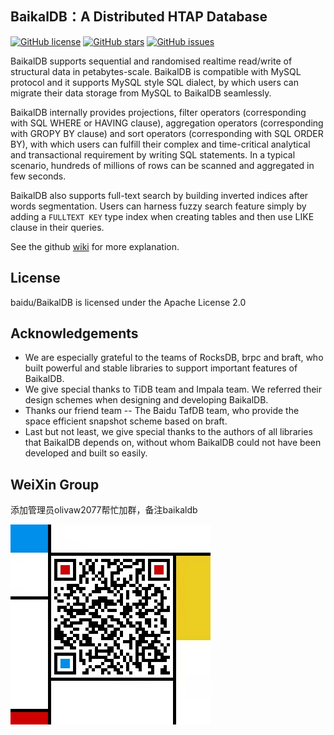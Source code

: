 ## BaikalDB：A Distributed HTAP Database
[![GitHub license](https://img.shields.io/github/license/baidu/BaikalDB?style=social)](https://github.com/baidu/BaikalDB/blob/master/LICENSE)
[![GitHub stars](https://img.shields.io/github/stars/baidu/BaikalDB?style=social)](https://github.com/baidu/BaikalDB/stargazers)
[![GitHub issues](https://img.shields.io/github/issues/baidu/BaikalDB?style=social)](https://github.com/baidu/BaikalDB/issues)

BaikalDB supports sequential and randomised realtime read/write of structural data in petabytes-scale.
BaikalDB is compatible with MySQL protocol and it supports MySQL style SQL dialect, by which users can migrate their data storage from MySQL to BaikalDB seamlessly.

BaikalDB internally provides projections, filter operators (corresponding with SQL WHERE or HAVING clause), aggregation operators (corresponding with GROPY BY clause) and sort operators (corresponding with SQL ORDER BY), with which users can fulfill their complex and time-critical analytical and transactional requirement by writing SQL statements. In a typical scenario, hundreds of millions of rows can be scanned and aggregated in few seconds.

BaikalDB also supports full-text search by building inverted indices after words segmentation. 
Users can harness fuzzy search feature simply by adding a `FULLTEXT KEY` type index when creating tables and then use LIKE clause in their queries.

See the github [wiki](https://github.com/baidu/BaikalDB/wiki) for more explanation.

## License
baidu/BaikalDB is licensed under the Apache License 2.0

## Acknowledgements
* We are especially grateful to the teams of RocksDB, brpc and braft, who built powerful and stable libraries to support important features of BaikalDB.
* We give special thanks to TiDB team and Impala team. We referred their design schemes when designing and developing BaikalDB.
* Thanks our friend team -- The Baidu TafDB team, who provide the space efficient snapshot scheme based on braft.
* Last but not least, we give special thanks to the authors of all libraries that BaikalDB depends on, without whom BaikalDB could not have been developed and built so easily.

## WeiXin Group
添加管理员olivaw2077帮忙加群，备注baikaldb

<img src="./qrcode.jpeg" width="320" />
